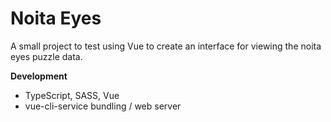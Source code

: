 # Noita Eyes

A small project to test using Vue to create an interface for viewing the noita eyes puzzle data.

**Development**

- TypeScript, SASS, Vue
- vue-cli-service bundling / web server

